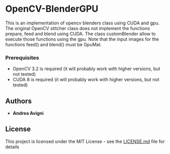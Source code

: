 # OpenCV-BlenderGPU

This is an implementation of opencv blenders class using CUDA and gpu. 
The original OpenCV stitcher class does not implement the functions prepare, feed and blend using CUDA. The class customBlender allow to execute those functions using the gpu. 
Note that the input images for the functions feed() and blend() must be GpuMat.

### Prerequisites

* OpenCV 3.2 is required (it will probably work with higher versions, but not tested)  
* CUDA 8 is required (it will probably work with higher versions, but not tested)


## Authors

* **Andrea Avigni**

## License

This project is licensed under the MIT License - see the [LICENSE.md](LICENSE.md) file for details




